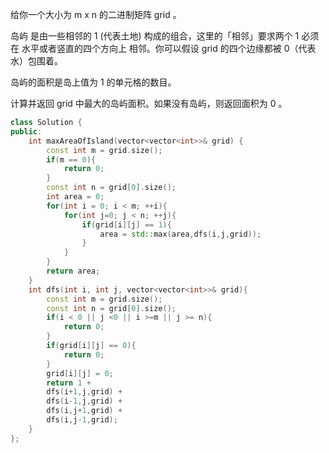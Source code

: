给你一个大小为 m x n 的二进制矩阵 grid 。

岛屿 是由一些相邻的 1 (代表土地) 构成的组合，这里的「相邻」要求两个 1 必须在 水平或者竖直的四个方向上 相邻。你可以假设 grid 的四个边缘都被 0（代表水）包围着。

岛屿的面积是岛上值为 1 的单元格的数目。

计算并返回 grid 中最大的岛屿面积。如果没有岛屿，则返回面积为 0 。


``` cpp
class Solution {
public:
    int maxAreaOfIsland(vector<vector<int>>& grid) {
        const int m = grid.size();
        if(m == 0){
            return 0;
        }
        const int n = grid[0].size();
        int area = 0;
        for(int i = 0; i < m; ++i){
            for(int j=0; j < n; ++j){
                if(grid[i][j] == 1){
                    area = std::max(area,dfs(i,j,grid));
                }
            }
        }
        return area;
    }
    int dfs(int i, int j, vector<vector<int>>& grid){
        const int m = grid.size();
        const int n = grid[0].size();
        if(i < 0 || j <0 || i >=m || j >= n){
            return 0;
        }
        if(grid[i][j] == 0){
            return 0;
        }
        grid[i][j] = 0;
        return 1 + 
        dfs(i+1,j,grid) + 
        dfs(i-1,j,grid) + 
        dfs(i,j+1,grid) +
        dfs(i,j-1,grid);
    }
};
```
